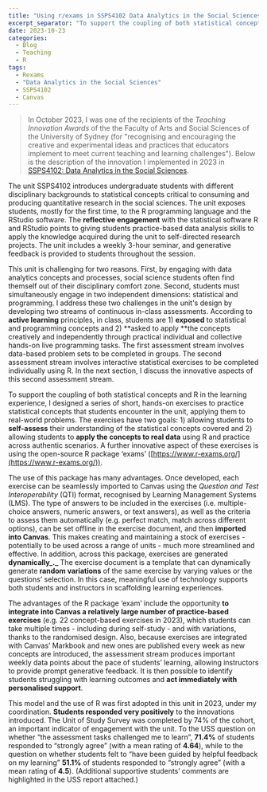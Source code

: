 ```yaml
---
title: "Using r/exams in SSPS4102 Data Analytics in the Social Sciences"
excerpt_separator: "To support the coupling of both statistical concepts and R in the learning experience, I designed a series of short, hands-on exercises with the R package R/exams to practice statistical concepts that students encounter in the unit, applying them to real-world problems. "
date: 2023-10-23
categories:
  - Blog
  - Teaching
  - R
tags:
  - Rexams
  - "Data Analytics in the Social Sciences"
  - SSPS4102
  - Canvas
---
```


> In October 2023, I was one of the recipients of  the *Teaching Innovation Awards* of the the Faculty of Arts and Social Sciences of the University of Sydney (for "recognising and encouraging the creative and experimental ideas and practices that educators implement to meet current teaching and learning challenges"). Below is the description of the innovation I implemented in 2023 in [SSPS4102: Data Analytics in the Social Sciences](https://www.sydney.edu.au/units/SSPS4102).  

The unit SSPS4102 introduces undergraduate students with different disciplinary backgrounds to statistical concepts critical to consuming and producing quantitative research in the social sciences. The unit exposes students, mostly for the first time, to the R programming language and the RStudio software. The **reflective engagement** with the statistical software R and RStudio points to giving students practice-based data analysis skills to apply the knowledge acquired during the unit to self-directed research projects. The unit includes a weekly 3-hour seminar, and generative feedback is provided to students throughout the session. 

This unit is challenging for two reasons. First, by engaging with data analytics concepts and processes, social science students often find themself out of their disciplinary comfort zone. Second, students must simultaneously engage in two independent dimensions: statistical and programming. I address these two challenges in the unit's design by developing two streams of continuous in-class assessments. According to **active learning** principles, in class, students are 1) **exposed** to statistical and programming concepts and 2) **asked to apply **the concepts creatively and independently through practical individual and collective hands-on live programming tasks. The first assessment stream involves data-based problem sets to be completed in groups. The second assessment stream involves interactive statistical exercises to be completed individually using R. In the next section, I discuss the innovative aspects of this second assessment stream.

To support the coupling of both statistical concepts and R in the learning experience, I designed a series of short, hands-on exercises to practice statistical concepts that students encounter in the unit, applying them to real-world problems. The exercises have two goals: 1) allowing students to **self-assess** their understanding of the statistical concepts covered and 2) allowing students to **apply the concepts to real data** using R and practice across authentic scenarios. A further innovative aspect of these exercises is using the open-source R package ‘exams’ ([https://www.r-exams.org/](https://www.r-exams.org/)).

The use of this package has many advantages. Once developed, each exercise can be seamlessly imported to Canvas using the _Question and Test Interoperability_ (QTI) format, recognised by Learning Management Systems (LMS). The type of answers to be included in the exercises (i.e. multiple-choice answers, numeric answers, or text answers), as well as the criteria to assess them automatically (e.g. perfect match, match across different options), can be set offline in the exercise document, and then **imported into Canvas**. This makes creating and maintaining a stock of exercises - potentially to be used across a range of units - much more streamlined and effective. In addition, across this package, exercises are generated **dynamically_._** The exercise document is a template that can dynamically generate **random variations** of the same exercise by varying values or the questions’ selection. In this case, meaningful use of technology supports both students and instructors in scaffolding learning experiences. 

The advantages of the R package ‘exam’ include the opportunity **to integrate into Canvas a relatively large number of practice-based exercises** (e.g. 22 concept-based exercises in 2023), which students can take multiple times - including during self-study - and with variations, thanks to the randomised design. Also, because exercises are integrated with Canvas’ Markbook and new ones are published every week as new concepts are introduced, the assessment stream produces important weekly data points about the pace of students’ learning, allowing instructors to provide prompt generative feedback. It is then possible to identify students struggling with learning outcomes and **act immediately with personalised support**. 

This model and the use of R was first adopted in this unit in 2023, under my coordination. **Students responded very positively** to the innovations introduced. The Unit of Study Survey was completed by 74% of the cohort, an important indicator of engagement with the unit. To the USS question on whether “the assessment tasks challenged me to learn”, **71.4%** of students responded to “strongly agree” (with a mean rating of **4.64**), while to the question on whether students felt to “have been guided by helpful feedback on my learning” **51.1%** of students responded to “strongly agree” (with a mean rating of **4.5**). (Additional supportive students’ comments are highlighted in the USS report attached.) 
